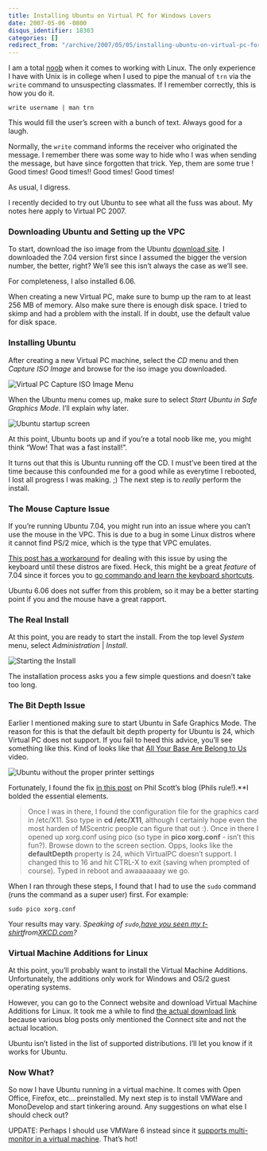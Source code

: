 ```yaml
---
title: Installing Ubuntu on Virtual PC for Windows Lovers
date: 2007-05-06 -0800
disqus_identifier: 18303
categories: []
redirect_from: "/archive/2007/05/05/installing-ubuntu-on-virtual-pc-for-windows-lovers.aspx/"
---
```


I am a total
[noob](http://www.urbandictionary.com/define.php?term=noob "Definition of noob - Someone who is new to something.")
when it comes to working with Linux. The only experience I have with
Unix is in college when I used to pipe the manual of `trn` via the
`write` command to unsuspecting classmates. If I remember correctly,
this is how you do it.

`write username | man trn`

This would fill the user’s screen with a bunch of text. Always good for
a laugh.

Normally, the `write` command informs the receiver who originated the
message. I remember there was some way to hide who I was when sending
the message, but have since forgotten that trick. Yep, them are some
true ! Good times! Good times!! Good times! Good times!

As usual, I digress.

I recently decided to try out Ubuntu to see what all the fuss was about.
My notes here apply to Virtual PC 2007.

### Downloading Ubuntu and Setting up the VPC

To start, download the iso image from the Ubuntu [download
site](http://www.ubuntu.com/getubuntu/download "Download Ubuntu"). I
downloaded the 7.04 version first since I assumed the bigger the version
number, the better, right? We’ll see this isn’t always the case as we’ll
see.

For completeness, I also installed 6.06.

When creating a new Virtual PC, make sure to bump up the ram to at least
256 MB of memory. Also make sure there is enough disk space. I tried to
skimp and had a problem with the install. If in doubt, use the default
value for disk space.

### Installing Ubuntu

After creating a new Virtual PC machine, select the *CD* menu and then
*Capture ISO Image* and browse for the iso image you downloaded.

![Virtual PC Capture ISO Image
Menu](https://haacked.com/images/haacked_com/WindowsLiveWriter/InstallingUbuntuonVirtualPCforWindowsLov_C436/image033.png)

When the Ubuntu menu comes up, make sure to select *Start Ubuntu in Safe
Graphics Mode*. I’ll explain why later.

![Ubuntu startup
screen](https://haacked.com/images/haacked_com/WindowsLiveWriter/InstallingUbuntuonVirtualPCforWindowsLov_C436/image032.png)

At this point, Ubuntu boots up and if you’re a total noob like me, you
might think “Wow! That was a fast install!”.

It turns out that this is Ubuntu running off the CD. I must’ve been
tired at the time because this confounded me for a good while as
everytime I rebooted, I lost all progress I was making. ;) The next step
is to *really* perform the install.

### The Mouse Capture Issue

If you’re running Ubuntu 7.04, you might run into an issue where you
can’t use the mouse in the VPC. This is due to a bug in some Linux
distros where it cannot find PS/2 mice, which is the type that VPC
emulates.

[This post has a
workaround](http://arcanecode.wordpress.com/2007/04/25/ubuntu-704-and-virtual-pc-2007-mouse-issue-workaround-sort-of/ "Ubuntu 7.04 and Virtual PC 2007 Mouse Issue Workaround")
for dealing with this issue by using the keyboard until these distros
are fixed. Heck, this might be a great *feature* of 7.04 since it forces
you to [go commando and learn the keyboard
shortcuts](http://www.codinghorror.com/blog/archives/000825.html "Going Commando - Put Down The Mouse").

Ubuntu 6.06 does not suffer from this problem, so it may be a better
starting point if you and the mouse have a great rapport.

### The Real Install

At this point, you are ready to start the install. From the top level
*System* menu, select *Administration* | *Install*.

![Starting the
Install](https://haacked.com/images/haacked_com/WindowsLiveWriter/InstallingUbuntuonVirtualPCforWindowsLov_C436/image08.png)

The installation process asks you a few simple questions and doesn’t
take too long.

### The Bit Depth Issue

Earlier I mentioned making sure to start Ubuntu in Safe Graphics Mode.
The reason for this is that the default bit depth property for Ubuntu is
24, which Virtual PC does not support. If you fail to heed this advice,
you’ll see something like this. Kind of looks like that [All Your Base
Are Belong to
Us](http://en.wikipedia.org/wiki/All_your_base_are_belong_to_us "All Your base on Wikipedia")
video.

![Ubuntu without the proper printer
settings](https://haacked.com/images/haacked_com/WindowsLiveWriter/InstallingUbuntuonVirtualPCforWindowsLov_C436/image029.png)

Fortunately, I found the fix [in this
post](http://weblogs.asp.net/pscott/archive/2005/10/13/427426.aspx "Installing Ubuntu on Virtual PC 2004")
on Phil Scott’s blog (Phils rule!).**I bolded the essential elements.

> Once I was in there, I found the configuration file for the graphics
> card in /etc/X11. Sso type in **cd /etc/X11**, although I certainly
> hope even the most harden of MScentric people can figure that out :).
> Once in there I opened up xorg.conf using pico (so type in **pico
> xorg.conf** - isn’t this fun?). Browse down to the screen section.
> Opps, looks like the **defaultDepth** property is 24, which VirtualPC
> doesn’t support. I changed this to 16 and hit CTRL-X to exit (saving
> when prompted of course). Typed in reboot and awaaaaaaay we go.

When I ran through these steps, I found that I had to use the `sudo`
command (runs the command as a super user) first. For example:

`sudo pico xorg.conf`

Your results may vary. *Speaking of `sudo`,*[*have you seen my
t-shirt*](http://www.flickr.com/photo_zoom.gne?id=480589091&size=l "Sudo T-Shirt")*from*[*XKCD.com*](http://xkcd.com/ "XKCD.com geek comics website")*?*

### Virtual Machine Additions for Linux

At this point, you’ll probably want to install the Virtual Machine
Additions. Unfortunately, the additions only work for Windows and OS/2
guest operating systems.

However, you can go to the Connect website and download Virtual Machine
Additions for Linux. It took me a while to find [the actual download
link](https://connect.microsoft.com/Downloads/Downloads.aspx?SiteID=154 "Download Virtual Machine Additions for Linux")
because various blog posts only mentioned the Connect site and not the
actual location.

Ubuntu isn’t listed in the list of supported distributions. I’ll let you
know if it works for Ubuntu.

### Now What?

So now I have Ubuntu running in a virtual machine. It comes with Open
Office, Firefox, etc... preinstalled. My next step is to install VMWare
and MonoDevelop and start tinkering around. Any suggestions on what else
I should check out?

UPDATE: Perhaps I should use VMWare 6 instead since it [supports
multi-monitor in a virtual
machine](http://www.bytefx.com/blog/PermaLink,guid,2495e9f2-0a02-4cef-99b1-4ed7ed1cd644.aspx "VMWare 6 Rocks").
That’s hot!

